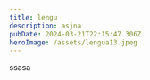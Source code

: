 ```yaml
---
title: lengu
description: asjna
pubDate: 2024-03-21T22:15:47.306Z
heroImage: /assets/lengua13.jpeg
---
```

ssasa
